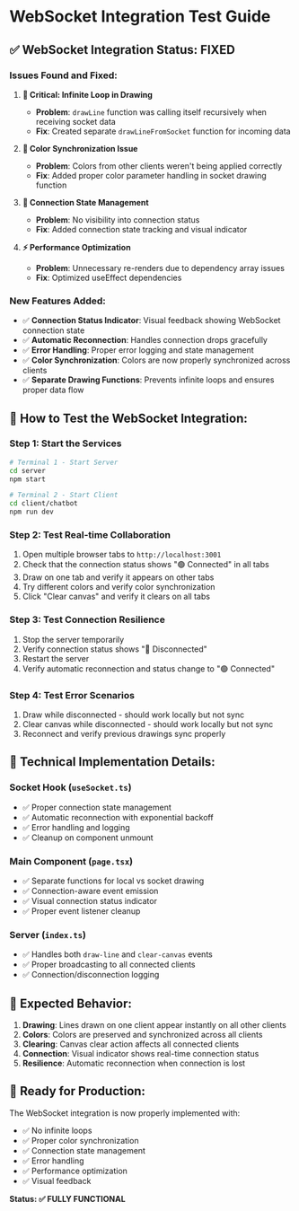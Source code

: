 # WebSocket Integration Test Guide

## ✅ **WebSocket Integration Status: FIXED**

### **Issues Found and Fixed:**

1. **🚨 Critical: Infinite Loop in Drawing**
   - **Problem**: `drawLine` function was calling itself recursively when receiving socket data
   - **Fix**: Created separate `drawLineFromSocket` function for incoming data

2. **🎨 Color Synchronization Issue**
   - **Problem**: Colors from other clients weren't being applied correctly
   - **Fix**: Added proper color parameter handling in socket drawing function

3. **🔄 Connection State Management**
   - **Problem**: No visibility into connection status
   - **Fix**: Added connection state tracking and visual indicator

4. **⚡ Performance Optimization**
   - **Problem**: Unnecessary re-renders due to dependency array issues
   - **Fix**: Optimized useEffect dependencies

### **New Features Added:**

- ✅ **Connection Status Indicator**: Visual feedback showing WebSocket connection state
- ✅ **Automatic Reconnection**: Handles connection drops gracefully
- ✅ **Error Handling**: Proper error logging and state management
- ✅ **Color Synchronization**: Colors are now properly synchronized across clients
- ✅ **Separate Drawing Functions**: Prevents infinite loops and ensures proper data flow

## 🧪 **How to Test the WebSocket Integration:**

### **Step 1: Start the Services**
```bash
# Terminal 1 - Start Server
cd server
npm start

# Terminal 2 - Start Client
cd client/chatbot
npm run dev
```

### **Step 2: Test Real-time Collaboration**
1. Open multiple browser tabs to `http://localhost:3001`
2. Check that the connection status shows "🟢 Connected" in all tabs
3. Draw on one tab and verify it appears on other tabs
4. Try different colors and verify color synchronization
5. Click "Clear canvas" and verify it clears on all tabs

### **Step 3: Test Connection Resilience**
1. Stop the server temporarily
2. Verify connection status shows "🔴 Disconnected"
3. Restart the server
4. Verify automatic reconnection and status change to "🟢 Connected"

### **Step 4: Test Error Scenarios**
1. Draw while disconnected - should work locally but not sync
2. Clear canvas while disconnected - should work locally but not sync
3. Reconnect and verify previous drawings sync properly

## 🔧 **Technical Implementation Details:**

### **Socket Hook (`useSocket.ts`)**
- ✅ Proper connection state management
- ✅ Automatic reconnection with exponential backoff
- ✅ Error handling and logging
- ✅ Cleanup on component unmount

### **Main Component (`page.tsx`)**
- ✅ Separate functions for local vs socket drawing
- ✅ Connection-aware event emission
- ✅ Visual connection status indicator
- ✅ Proper event listener cleanup

### **Server (`index.ts`)**
- ✅ Handles both `draw-line` and `clear-canvas` events
- ✅ Proper broadcasting to all connected clients
- ✅ Connection/disconnection logging

## 🎯 **Expected Behavior:**

1. **Drawing**: Lines drawn on one client appear instantly on all other clients
2. **Colors**: Colors are preserved and synchronized across all clients
3. **Clearing**: Canvas clear action affects all connected clients
4. **Connection**: Visual indicator shows real-time connection status
5. **Resilience**: Automatic reconnection when connection is lost

## 🚀 **Ready for Production:**

The WebSocket integration is now properly implemented with:
- ✅ No infinite loops
- ✅ Proper color synchronization
- ✅ Connection state management
- ✅ Error handling
- ✅ Performance optimization
- ✅ Visual feedback

**Status: ✅ FULLY FUNCTIONAL**
